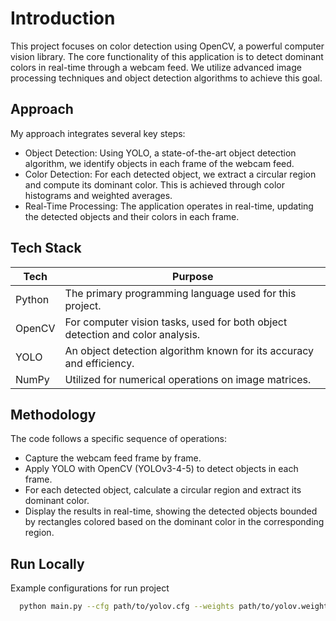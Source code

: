 
# Introduction

This project focuses on color detection using OpenCV, a powerful computer vision library. The core functionality of this application is to detect dominant colors in real-time through a webcam feed. We utilize advanced image processing techniques and object detection algorithms to achieve this goal.




## Approach

My approach integrates several key steps:

- Object Detection: Using YOLO, a state-of-the-art object detection algorithm, we identify objects in each frame of the webcam feed.
- Color Detection: For each detected object, we extract a circular region and compute its dominant color. This is achieved through color histograms and weighted averages.
- Real-Time Processing: The application operates in real-time, updating the detected objects and their colors in each frame.

## Tech Stack

| Tech          | Purpose                                                               |
| ----------------- | ------------------------------------------------------------------ |
| Python | The primary programming language used for this project. |
| OpenCV | For computer vision tasks, used for both object detection and color analysis. |
| YOLO | An object detection algorithm known for its accuracy and efficiency.|
| NumPy | Utilized for numerical operations on image matrices.|


## Methodology

The code follows a specific sequence of operations:

- Capture the webcam feed frame by frame.
- Apply YOLO with OpenCV (YOLOv3-4-5) to detect objects in each frame.
- For each detected object, calculate a circular region and extract its dominant color.
- Display the results in real-time, showing the detected objects bounded by rectangles colored based on the dominant color in the corresponding region.


## Run Locally

Example configurations for run project

```bash
  python main.py --cfg path/to/yolov.cfg --weights path/to/yolov.weights --conf 0.5 --nms 0.4 --circle_diameter_factor 0.3

```
